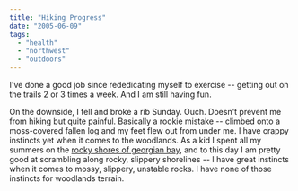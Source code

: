```yaml
---
title: "Hiking Progress"
date: "2005-06-09"
tags: 
  - "health"
  - "northwest"
  - "outdoors"
---
```


I've done a good job since rededicating myself to exercise -- getting out on the trails 2 or 3 times a week. And I am still having fun.

On the downside, I fell and broke a rib Sunday. Ouch. Doesn't prevent me from hiking but quite painful. Basically a rookie mistake -- climbed onto a moss-covered fallen log and my feet flew out from under me. I have crappy instincts yet when it comes to the woodlands. As a kid I spent all my summers on the [rocky shores of georgian bay](http://www.pointeaubarilchamber.com/), and to this day I am pretty good at scrambling along rocky, slippery shorelines -- I have great instincts when it comes to mossy, slippery, unstable rocks. I have none of those instincts for woodlands terrain.
